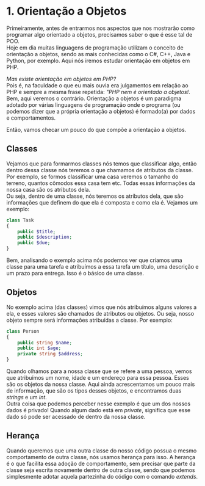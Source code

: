 # **1. Orientação a Objetos** 
Primeiramente, antes de entrarmos nos aspectos que nos mostrarão como programar algo orientado a objetos, precisamos saber o que é esse tal de POO.   
Hoje em dia muitas linguagens de programação utilizam o conceito de orientação a objetos, sendo as mais conhecidas como o C#, C++, Java e Python, por exemplo. Aqui nós iremos estudar orientação em objetos em PHP.   

*Mas existe orientação em objetos em PHP?*  
Pois é, na faculdade o que eu mais ouvia era julgamentos em relação ao PHP e sempre a mesma frase repetida: *"PHP nem é orientado a objetos!*. Bem, aqui veremos o contrário. Orientação a objetos é um paradigma adotado por várias linguagens de programação onde o programa (ou podemos dizer que a própria orientação a objetos) é formado(a) por dados e comportamentos.   

Então, vamos checar um pouco do que compõe a orientação a objetos.   

## **Classes** 
Vejamos que para formarmos classes nós temos que classificar algo, então dentro dessa classe nós teremos o que chamamos de atributos da classe. Por exemplo, se formos classificar uma casa veremos o tamanho do terreno, quantos cômodos essa casa tem etc. Todas essas informações da nossa casa são os atributos dela.  
Ou seja, dentro de uma classe, nós teremos os atributos dela, que são informações que definem do que ela é composta e como ela é. Vejamos um exemplo:  

``` php
class Task
{
    public $title;
    public $description;
    public $due;
}
```

Bem, analisando o exemplo acima nós podemos ver que criamos uma classe para uma tarefa e atribuímos a essa tarefa um título, uma descrição e um prazo para entrega.  Isso é o básico de uma classe.

## **Objetos**
No exemplo acima (das classes) vimos que nós atribuímos alguns valores a ela, e esses valores são chamados de atributos ou objetos. Ou seja, nosso objeto sempre será informações atribuídas a classe. Por exemplo:

``` php
class Person
{
    public string $name;
    public int $age;
    private string $address;
}
```

Quando olhamos para a nossa classe que se refere a uma pessoa, vemos que atribuímos um nome, idade e um endereço para essa pessoa. Esses são os objetos da nossa classe. Aqui ainda acrescentamos um pouco mais de informação, que são os tipos desses objetos, e encontramos duas *strings* e um *int*.  
Outra coisa que podemos perceber nesse exemplo é que um dos nossos dados é privado! Quando algum dado está em *private*, significa que esse dado só pode ser acessado de dentro da nossa classe.

## **Herança**
Quando queremos que uma outra classe do nosso código possua o mesmo comportamento de outra classe, nós usamos herança para isso. A herança é o que facilita essa adoção de comportamento, sem precisar que parte da classe seja escrita novamente dentro de outra classe, sendo que podemos simplesmente adotar aquela partezinha do código com o comando *extends*.  